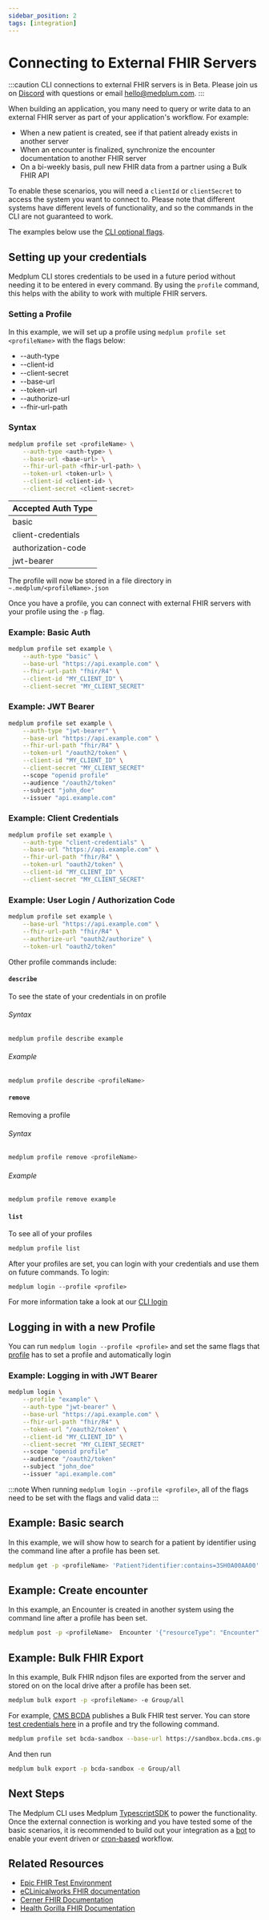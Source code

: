 ```yaml
---
sidebar_position: 2
tags: [integration]
---
```


# Connecting to External FHIR Servers

:::caution
CLI connections to external FHIR servers is in Beta. Please join us on [Discord](https://discord.gg/medplum) with questions or email [hello@medplum.com](mailto:hello@medplum.com).
:::

When building an application, you many need to query or write data to an external FHIR server as part of your application's workflow. For example:

- When a new patient is created, see if that patient already exists in another server
- When an encounter is finalized, synchronize the encounter documentation to another FHIR server
- On a bi-weekly basis, pull new FHIR data from a partner using a Bulk FHIR API

To enable these scenarios, you will need a `clientId` or `clientSecret` to access the system you want to connect to. Please note that different systems have different levels of functionality, and so the commands in the CLI are not guaranteed to work.

The examples below use the [CLI optional flags](/docs/cli#optional-flags).

## Setting up your credentials

Medplum CLI stores credentials to be used in a future period without needing it to be entered in every command. By using the `profile` command, this helps with the ability to work with multiple FHIR servers.

### Setting a Profile

In this example, we will set up a profile using `medplum profile set <profileName>` with the flags below:

- --auth-type
- --client-id
- --client-secret
- --base-url
- --token-url
- --authorize-url
- --fhir-url-path

### Syntax

```bash
medplum profile set <profileName> \
    --auth-type <auth-type> \
    --base-url <base-url> \
    --fhir-url-path <fhir-url-path> \
    --token-url <token-url> \
    --client-id <client-id> \
    --client-secret <client-secret>
```

| Accepted Auth Type |
| ------------------ |
| basic              |
| client-credentials |
| authorization-code |
| jwt-bearer         |

The profile will now be stored in a file directory in `~.medplum/<profileName>.json`

Once you have a profile, you can connect with external FHIR servers with your profile using the `-p` flag.

### Example: Basic Auth

```bash
medplum profile set example \
    --auth-type "basic" \
    --base-url "https://api.example.com" \
    --fhir-url-path "fhir/R4" \
    --client-id "MY_CLIENT_ID" \
    --client-secret "MY_CLIENT_SECRET"
```

### Example: JWT Bearer

```bash
medplum profile set example \
    --auth-type "jwt-bearer" \
    --base-url "https://api.example.com" \
    --fhir-url-path "fhir/R4" \
    --token-url "/oauth2/token" \
    --client-id "MY_CLIENT_ID" \
    --client-secret "MY_CLIENT_SECRET"
    --scope "openid profile"
    --audience "/oauth2/token"
    --subject "john_doe"
    --issuer "api.example.com"
```

### Example: Client Credentials

```bash
medplum profile set example \
    --auth-type "client-credentials" \
    --base-url "https://api.example.com" \
    --fhir-url-path "fhir/R4" \
    --token-url "oauth2/token" \
    --client-id "MY_CLIENT_ID" \
    --client-secret "MY_CLIENT_SECRET"
```

### Example: User Login / Authorization Code

```bash
medplum profile set example \
    --base-url "https://api.example.com" \
    --fhir-url-path "fhir/R4" \
    --authorize-url "oauth2/authorize" \
    --token-url "oauth2/token"
```

Other profile commands include:

#### `describe`

To see the state of your credentials in on profile

###### Syntax

```bash
medplum profile describe example
```

###### Example

```bash
medplum profile describe <profileName>
```

#### `remove`

Removing a profile

###### Syntax

```bash
medplum profile remove <profileName>
```

###### Example

```bash
medplum profile remove example
```

#### `list`

To see all of your profiles

```bash
medplum profile list
```

After your profiles are set, you can login with your credentials and use them on future commands. To login:

`medplum login --profile <profile>`

For more information take a look at our [CLI login](/docs/cli#auth)

## Logging in with a new Profile

You can run `medplum login --profile <profile>` and set the same flags that [profile](/docs/cli/external-fhir-servers#setting-a-profile) has to set a profile and automatically login

### Example: Logging in with JWT Bearer

```bash
medplum login \
    --profile "example" \
    --auth-type "jwt-bearer" \
    --base-url "https://api.example.com" \
    --fhir-url-path "fhir/R4" \
    --token-url "/oauth2/token" \
    --client-id "MY_CLIENT_ID" \
    --client-secret "MY_CLIENT_SECRET"
    --scope "openid profile"
    --audience "/oauth2/token"
    --subject "john_doe"
    --issuer "api.example.com"
```

:::note
When running `medplum login --profile <profile>`, all of the flags need to be set with the flags and valid data
:::

## Example: Basic search

In this example, we will show how to search for a patient by identifier using the command line after a profile has been set.

```bash
medplum get -p <profileName> 'Patient?identifier:contains=3SH0A00AA00'
```

## Example: Create encounter

In this example, an Encounter is created in another system using the command line after a profile has been set.

```bash
medplum post -p <profileName>  Encounter '{"resourceType": "Encounter", "status": "finished", "class": {"system": "http://terminology.hl7.org/CodeSystem/v3-ActCode", "code": "AMB"}, "type": [{"coding": [{"system": "http://snomed.info/sct", "code": "162673000", "display": "General examination of patient (procedure)"}], "text": "General examination of patient (procedure)"}], "subject": {"reference": "Patient/13e44a47-636b-49e2-adb3-9f19c7e0e47a", "display": "Mr. Dustin31 Ritchie586"}}'
```

## Example: Bulk FHIR Export

In this example, Bulk FHIR ndjson files are exported from the server and stored on on the local drive after a profile has been set.

```bash
medplum bulk export -p <profileName> -e Group/all
```

For example, [CMS BCDA](https://bcda.cms.gov/) publishes a Bulk FHIR test server. You can store [test credentials here](https://bcda.cms.gov/guide.html#try-the-api) in a profile and try the following command.

```bash
medplum profile set bcda-sandbox --base-url https://sandbox.bcda.cms.gov --fhir-url-path api/v2/ --token-url https://sandbox.bcda.cms.gov/auth/token --client-id <client-id> --client-secret <client-secret>
```

And then run

```bash
medplum bulk export -p bcda-sandbox -e Group/all
```

## Next Steps

The Medplum CLI uses Medplum [TypescriptSDK](/docs/sdk) to power the functionality. Once the external connection is working and you have tested some of the basic scenarios, it is recommended to build out your integration as a [bot](docs/bots) to enable your event driven or [cron-based](/docs/bots/bot-cron-job) workflow.

## Related Resources

- [Epic FHIR Test Environment](https://fhir.epic.com/Developer/Apps)
- [eCLinicalworks FHIR documentation](https://fhir.eclinicalworks.com/ecwopendev/documentation#)
- [Cerner FHIR Documentation](https://fhir.cerner.com/millennium/r4/#open-sandbox)
- [Health Gorilla FHIR Documentation](https://developer.healthgorilla.com/docs/oauth20)
